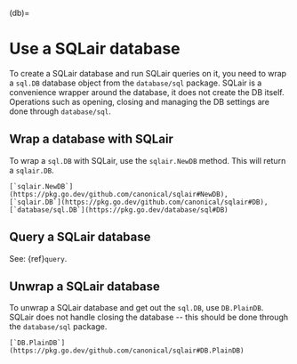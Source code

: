 (db)=
# Use a SQLair database
To create a SQLair database and run SQLair queries on it, you need to wrap a
`sql.DB` database object from the `database/sql` package. SQLair is a
convenience wrapper around the database, it does not create the DB itself.
Operations such as opening, closing and managing the DB settings are done
through `database/sql`.

## Wrap a database with SQLair
To wrap a `sql.DB` with SQLair, use the `sqlair.NewDB` method. This will return
a `sqlair.DB`.

```{seealso}
[`sqlair.NewDB`](https://pkg.go.dev/github.com/canonical/sqlair#NewDB),
[`sqlair.DB`](https://pkg.go.dev/github.com/canonical/sqlair#DB),
[`database/sql.DB`](https://pkg.go.dev/database/sql#DB)
```

## Query a SQLair database

See: {ref}`query`.

## Unwrap a SQLair database

To unwrap a SQLair database and get out the `sql.DB`, use `DB.PlainDB`. SQLair
does not handle closing the database -- this should be done through the
`database/sql` package.

```{seealso}
[`DB.PlainDB`](https://pkg.go.dev/github.com/canonical/sqlair#DB.PlainDB)
```